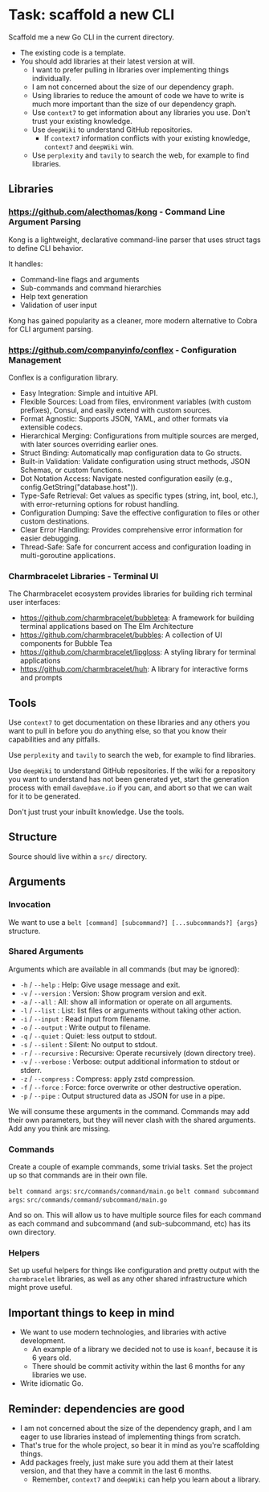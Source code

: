 # Task: scaffold a new CLI

Scaffold me a new Go CLI in the current directory.

- The existing code is a template.
- You should add libraries at their latest version at will.
  - I want to prefer pulling in libraries over implementing things individually.
  - I am not concerned about the size of our dependency graph.
  - Using libraries to reduce the amount of code we have to write is much more important than the size of our dependency graph.
  - Use `context7` to get information about any libraries you use. Don't trust your existing knowledge.
  - Use `deepWiki` to understand GitHub repositories.
    - If `context7` information conflicts with your existing knowledge, `context7` and `deepWiki` win.
  - Use `perplexity` and `tavily` to search the web, for example to find libraries.

## Libraries

### <https://github.com/alecthomas/kong> - Command Line Argument Parsing

Kong is a lightweight, declarative command-line parser that uses struct tags to define CLI behavior.

It handles:

- Command-line flags and arguments
- Sub-commands and command hierarchies
- Help text generation
- Validation of user input

Kong has gained popularity as a cleaner, more modern alternative to Cobra for CLI argument parsing.

### <https://github.com/companyinfo/conflex> - Configuration Management

Conflex is a configuration library.

- Easy Integration: Simple and intuitive API.
- Flexible Sources: Load from files, environment variables (with custom prefixes), Consul, and easily extend with custom sources.
- Format Agnostic: Supports JSON, YAML, and other formats via extensible codecs.
- Hierarchical Merging: Configurations from multiple sources are merged, with later sources overriding earlier ones.
- Struct Binding: Automatically map configuration data to Go structs.
- Built-in Validation: Validate configuration using struct methods, JSON Schemas, or custom functions.
- Dot Notation Access: Navigate nested configuration easily (e.g., config.GetString("database.host")).
- Type-Safe Retrieval: Get values as specific types (string, int, bool, etc.), with error-returning options for robust handling.
- Configuration Dumping: Save the effective configuration to files or other custom destinations.
- Clear Error Handling: Provides comprehensive error information for easier debugging.
- Thread-Safe: Safe for concurrent access and configuration loading in multi-goroutine applications.

### Charmbracelet Libraries - Terminal UI

The Charmbracelet ecosystem provides libraries for building rich terminal user interfaces:

- <https://github.com/charmbracelet/bubbletea>: A framework for building terminal applications based on The Elm Architecture
- <https://github.com/charmbracelet/bubbles>: A collection of UI components for Bubble Tea
- <https://github.com/charmbracelet/lipgloss>: A styling library for terminal applications
- <https://github.com/charmbracelet/huh>: A library for interactive forms and prompts

## Tools

Use `context7` to get documentation on these libraries and any others you want to pull in before you do anything else, so that you know their capabilities and any pitfalls.

Use `perplexity` and `tavily` to search the web, for example to find libraries.

Use `deepWiki` to understand GitHub repositories. If the wiki for a repository you want to understand has not been generated yet, start the generation process with email `dave@dave.io` if you can, and abort so that we can wait for it to be generated.

Don't just trust your inbuilt knowledge. Use the tools.

## Structure

Source should live within a `src/` directory.

## Arguments

### Invocation

We want to use a `belt [command] [subcommand?] [...subcommands?] {args}` structure.

### Shared Arguments

Arguments which are available in all commands (but may be ignored):

- `-h` / `--help` : Help: Give usage message and exit.
- `-v` / `--version` : Version: Show program version and exit.
- `-a` / `--all` : All: show all information or operate on all arguments.
- `-l` / `--list` : List: list files or arguments without taking other action.
- `-i` / `--input` : Read input from filename.
- `-o` / `--output` : Write output to filename.
- `-q` / `--quiet` : Quiet: less output to stdout.
- `-s` / `--silent` : Silent: No output to stdout.
- `-r` / `--recursive` : Recursive: Operate recursively (down directory tree).
- `-v` / `--verbose` : Verbose: output additional information to stdout or stderr.
- `-z` / `--compress` : Compress: apply zstd compression.
- `-f` / `--force` : Force: force overwrite or other destructive operation.
- `-p` / `--pipe` : Output structured data as JSON for use in a pipe.

We will consume these arguments in the command. Commands may add their own parameters, but they will never clash with the shared arguments. Add any you think are missing.

### Commands

Create a couple of example commands, some trivial tasks. Set the project up so that commands are in their own file.

`belt command args`: `src/commands/command/main.go`
`belt command subcommand args`: `src/commands/command/subcommand/main.go`

And so on. This will allow us to have multiple source files for each command as each command and subcommand (and sub-subcommand, etc) has its own directory.

### Helpers

Set up useful helpers for things like configuration and pretty output with the `charmbracelet` libraries, as well as any other shared infrastructure which might prove useful.

## Important things to keep in mind

- We want to use modern technologies, and libraries with active development.
  - An example of a library we decided not to use is `koanf`, because it is 6 years old.
  - There should be commit activity within the last 6 months for any libraries we use.
- Write idiomatic Go.

## Reminder: dependencies are good

- I am not concerned about the size of the dependency graph, and I am eager to use libraries instead of implementing things from scratch.
- That's true for the whole project, so bear it in mind as you're scaffolding things.
- Add packages freely, just make sure you add them at their latest version, and that they have a commit in the last 6 months.
  - Remember, `context7` and `deepWiki` can help you learn about a library.

